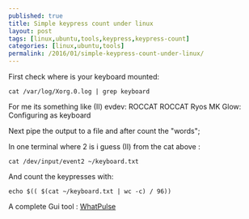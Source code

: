 ```yaml
---
published: true
title: Simple keypress count under linux
layout: post
tags: [linux,ubuntu,tools,keypress,keypress-count]
categories: [linux,ubuntu,tools]
permalink: /2016/01/simple-keypress-count-under-linux/
---
```

First check where is your keyboard mounted:

```
cat /var/log/Xorg.0.log | grep keyboard
```

For me its something like
(II) evdev: ROCCAT ROCCAT Ryos MK Glow: Configuring as keyboard

Next pipe the output to a file and after count the "words";

In one terminal where 2 is i guess (II) from the cat above :

```
cat /dev/input/event2 ~/keyboard.txt
```

And count the keypresses with:

```
echo $(( $(cat ~/keyboard.txt | wc -c) / 96))
```


A complete Gui tool : [WhatPulse](http://whatpulse.org/)
